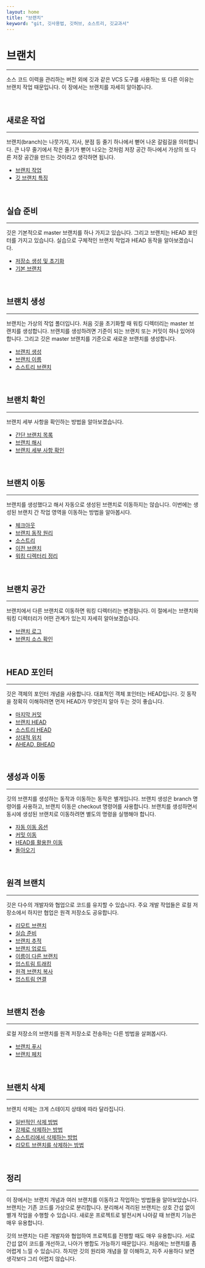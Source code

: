 ```yaml
---
layout: home
title: "브랜치"
keyword: "git, 깃사용법, 깃허브, 소스트리, 깃교과서"
---
```


# 브랜치
---
소스 코드 이력을 관리하는 버전 외에 깃과 같은 VCS 도구를 사용하는 또 다른 이유는 브랜치 작업 때문입니다. 이 장에서는 브랜치를 자세히 알아봅니다.  

<br>

## 새로운 작업
---
브랜치(branch)는 나뭇가지, 지사, 분점 등 줄기 하나에서 뻗어 나온 갈림길을 의미합니다. 큰 나무 줄기에서 작은 줄기가 뻗어 나오는 것처럼 저장 공간 하나에서 가상의 또 다른 저장 공간을 만드는 것이라고 생각하면 됩니다.

+ [브랜치 작업](06.1#1) 
+ [깃 브랜치 특징](06.1#2) 

<br>

## 실습 준비
---
깃은 기본적으로 master 브랜치를 하나 가지고 있습니다. 그리고 브랜치는 HEAD 포인터를 가지고 있습니다. 실습으로 구체적인 브랜치 작업과 HEAD 동작을 알아보겠습니다.

+ [저장소 생성 및 초기화](06.2#1)
+ [기본 브랜치](06.2#2)

<br>

## 브랜치 생성
---
브랜치는 가상의 작업 폴더입니다. 처음 깃을 초기화할 때 워킹 디렉터리는 master 브랜치를 생성합니다. 브랜치를 생성하려면 기준이 되는 브랜치 또는 커밋이 하나 있어야 합니다. 그리고 깃은 master 브랜치를 기준으로 새로운 브랜치를 생성합니다.  

+ [브랜치 생성](06.3#1) 
+ [브랜치 이름](06.3#2) 
+ [소스트리 브랜치](06.3#3) 

<br>

## 브랜치 확인
---
브랜치 세부 사항을 확인하는 방법을 알아보겠습니다. 

+ [간단 브랜치 목록](06.4#1)
+ [브랜치 해시](06.4#2) 
+ [브랜치 세부 사항 확인](06.4#3)

<br>

## 브랜치 이동
---
브랜치를 생성했다고 해서 자동으로 생성된 브랜치로 이동하지는 않습니다. 이번에는 생성된 브랜치 간 작업 영역을 이동하는 방법을 알아봅시다. 

+ [체크아웃](06.5#1)
+ [브랜치 동작 원리](06.5#2)
+ [소스트리](06.5#3) 
+ [이전 브랜치](06.5#4) 
+ [워킹 디렉터리 정리](06.5#5) 

<br>

## 브랜치 공간
---
브랜치에서 다른 브랜치로 이동하면 워킹 디렉터리는 변경됩니다. 이 절에서는 브랜치와 워킹 디렉터리가 어떤 관계가 있는지 자세히 알아보겠습니다.

+ [브랜치 로그](06.6#1)
+ [브랜치 소스 확인](06.6#2)

<br>

## HEAD 포인터
---
깃은 객체의 포인터 개념을 사용합니다. 대표적인 객체 포인터는 HEAD입니다. 깃 동작을 정확히 이해하려면 먼저 HEAD가 무엇인지 알아 두는 것이 좋습니다.  

+ [마지막 커밋](06.7#1)
+ [브랜치 HEAD](06.7#2) 
+ [소스트리 HEAD](06.7#3)
+ [상대적 위치](06.7#4) 
+ [AHEAD, BHEAD](06.7#5)

<br>

## 생성과 이동
---
깃의 브랜치를 생성하는 동작과 이동하는 동작은 별개입니다. 브랜치 생성은 branch 명령어를 사용하고, 브랜치 이동은 checkout 명령어를 사용합니다. 브랜치를 생성하면서 동시에 생성된 브랜치로 이동하려면 별도의 명령을 실행해야 합니다.  

+ [자동 이동 옵션](06.8#1) 
+ [커밋 이동](06.8#2) 
+ [HEAD를 활용한 이동](06.8#3)
+ [돌아오기](06.8#4) 

<br>

## 원격 브랜치
---
깃은 다수의 개발자와 협업으로 코드를 유지할 수 있습니다. 주요 개발 작업들은 로컬 저장소에서 하지만 협업은 원격 저장소도 공유합니다.  

+ [리모트 브랜치](06.9#1) 
+ [실습 준비](06.9#2) 
+ [브랜치 추적](06.9#3)
+ [브랜치 업로드](06.9#4)
+ [이름이 다른 브랜치](06.9#5)
+ [업스트림 트래킹](06.9#6)
+ [원격 브랜치 복사](06.9#7)
+ [업스트림 연결](06.9#8)

<br>

## 브랜치 전송
---
로컬 저장소의 브랜치를 원격 저장소로 전송하는 다른 방법을 살펴봅시다. 

+ [브랜치 푸시](06.10#1) 
+ [브랜치 페치](06.10#2)

<br>

## 브랜치 삭제
---
브랜치 삭제는 크게 스테이지 상태에 따라 달라집니다.

+ [일반적인 삭제 방법](06.11#1) 
+ [강제로 삭제하는 방법](06.11#2) 
+ [소스트리에서 삭제하는 방법](06.11#3) 
+ [리모트 브랜치를 삭제하는 방법](06.11#4) 

<br>

## 정리
---
이 장에서는 브랜치 개념과 여러 브랜치를 이동하고 작업하는 방법들을 알아보았습니다. 브랜치는 기존 코드를 가상으로 분리합니다. 분리해서 격리된 브랜치는 상호 간섭 없이 별개 작업을 수행할 수 있습니다. 새로운 프로젝트로 발전시켜 나아갈 때 브랜치 기능은 매우 유용합니다.  

깃의 브랜치는 다른 개발자와 협업하여 프로젝트를 진행할 때도 매우 유용합니다. 서로 간섭 없이 코드를 개선하고, 나아가 병합도 가능하기 때문입니다. 처음에는 브랜치를 좀 어렵게 느낄 수 있습니다. 하지만 깃의 원리와 개념을 잘 이해하고, 자주 사용하다 보면 생각보다 그리 어렵지 않습니다.  

<br><br>